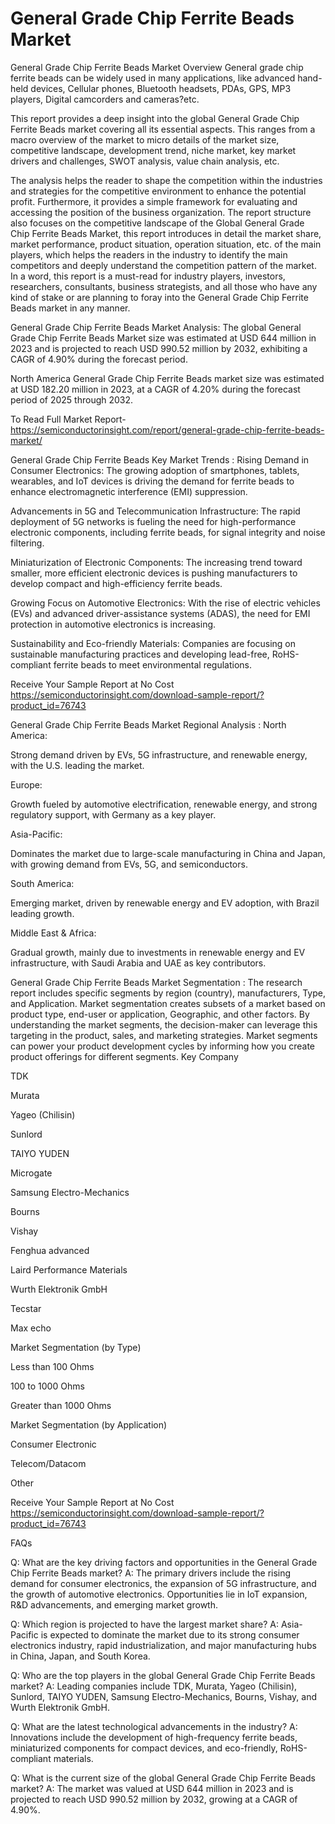 <h1>General Grade Chip Ferrite Beads Market</h1>
General Grade Chip Ferrite Beads Market Overview
General grade chip ferrite beads can be widely used in many applications, like advanced hand-held devices, Cellular phones, Bluetooth headsets, PDAs, GPS, MP3 players, Digital camcorders and cameras?etc.

This report provides a deep insight into the global General Grade Chip Ferrite Beads market covering all its essential aspects. This ranges from a macro overview of the market to micro details of the market size, competitive landscape, development trend, niche market, key market drivers and challenges, SWOT analysis, value chain analysis, etc.

The analysis helps the reader to shape the competition within the industries and strategies for the competitive environment to enhance the potential profit. Furthermore, it provides a simple framework for evaluating and accessing the position of the business organization. The report structure also focuses on the competitive landscape of the Global General Grade Chip Ferrite Beads Market, this report introduces in detail the market share, market performance, product situation, operation situation, etc. of the main players, which helps the readers in the industry to identify the main competitors and deeply understand the competition pattern of the market.
In a word, this report is a must-read for industry players, investors, researchers, consultants, business strategists, and all those who have any kind of stake or are planning to foray into the General Grade Chip Ferrite Beads market in any manner.

General Grade Chip Ferrite Beads Market Analysis:
The global General Grade Chip Ferrite Beads Market size was estimated at USD 644 million in 2023 and is projected to reach USD 990.52 million by 2032, exhibiting a CAGR of 4.90% during the forecast period.

North America General Grade Chip Ferrite Beads market size was estimated at USD 182.20 million in 2023, at a CAGR of 4.20% during the forecast period of 2025 through 2032.


To Read Full Market Report-
https://semiconductorinsight.com/report/general-grade-chip-ferrite-beads-market/


General Grade Chip Ferrite Beads Key Market Trends  :
Rising Demand in Consumer Electronics: The growing adoption of smartphones, tablets, wearables, and IoT devices is driving the demand for ferrite beads to enhance electromagnetic interference (EMI) suppression.

Advancements in 5G and Telecommunication Infrastructure: The rapid deployment of 5G networks is fueling the need for high-performance electronic components, including ferrite beads, for signal integrity and noise filtering.

Miniaturization of Electronic Components: The increasing trend toward smaller, more efficient electronic devices is pushing manufacturers to develop compact and high-efficiency ferrite beads.

Growing Focus on Automotive Electronics: With the rise of electric vehicles (EVs) and advanced driver-assistance systems (ADAS), the need for EMI protection in automotive electronics is increasing.

Sustainability and Eco-friendly Materials: Companies are focusing on sustainable manufacturing practices and developing lead-free, RoHS-compliant ferrite beads to meet environmental regulations.


Receive Your Sample Report at No Cost
https://semiconductorinsight.com/download-sample-report/?product_id=76743


General Grade Chip Ferrite Beads Market Regional Analysis :
North America:

Strong demand driven by EVs, 5G infrastructure, and renewable energy, with the U.S. leading the market.

Europe:

Growth fueled by automotive electrification, renewable energy, and strong regulatory support, with Germany as a key player.

Asia-Pacific:

Dominates the market due to large-scale manufacturing in China and Japan, with growing demand from EVs, 5G, and semiconductors.

South America:

Emerging market, driven by renewable energy and EV adoption, with Brazil leading growth.

Middle East & Africa:

Gradual growth, mainly due to investments in renewable energy and EV infrastructure, with Saudi Arabia and UAE as key contributors.

General Grade Chip Ferrite Beads Market Segmentation :
The research report includes specific segments by region (country), manufacturers, Type, and Application. Market segmentation creates subsets of a market based on product type, end-user or application, Geographic, and other factors. By understanding the market segments, the decision-maker can leverage this targeting in the product, sales, and marketing strategies. Market segments can power your product development cycles by informing how you create product offerings for different segments.
Key Company

TDK

Murata

Yageo (Chilisin)

Sunlord

TAIYO YUDEN

Microgate

Samsung Electro-Mechanics

Bourns

Vishay

Fenghua advanced

Laird Performance Materials

Wurth Elektronik GmbH

Tecstar

Max echo

Market Segmentation (by Type)

Less than 100 Ohms

100 to 1000 Ohms

Greater than 1000 Ohms

Market Segmentation (by Application)

Consumer Electronic

Telecom/Datacom

Other


Receive Your Sample Report at No Cost
https://semiconductorinsight.com/download-sample-report/?product_id=76743

FAQs

Q: What are the key driving factors and opportunities in the General Grade Chip Ferrite Beads market?
A: The primary drivers include the rising demand for consumer electronics, the expansion of 5G infrastructure, and the growth of automotive electronics. Opportunities lie in IoT expansion, R&D advancements, and emerging market growth.


Q: Which region is projected to have the largest market share?
A: Asia-Pacific is expected to dominate the market due to its strong consumer electronics industry, rapid industrialization, and major manufacturing hubs in China, Japan, and South Korea.


Q: Who are the top players in the global General Grade Chip Ferrite Beads market?
A: Leading companies include TDK, Murata, Yageo (Chilisin), Sunlord, TAIYO YUDEN, Samsung Electro-Mechanics, Bourns, Vishay, and Wurth Elektronik GmbH.


Q: What are the latest technological advancements in the industry?
A: Innovations include the development of high-frequency ferrite beads, miniaturized components for compact devices, and eco-friendly, RoHS-compliant materials.


Q: What is the current size of the global General Grade Chip Ferrite Beads market?
A: The market was valued at USD 644 million in 2023 and is projected to reach USD 990.52 million by 2032, growing at a CAGR of 4.90%.

